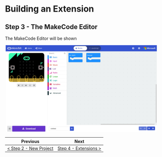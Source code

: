 # Building an Extension #

## Step 3 - The MakeCode Editor ##

The MakeCode Editor will be shown

<p align="center">
    <img src="images/3-makecode-editor.jpg" width="500px" >
</p>

| Previous | Next |
| -------- | ---- |
| [< Step 2 - New Project](2-new-project.md) | [Step 4 - Extensions >](4-extensions.md) |